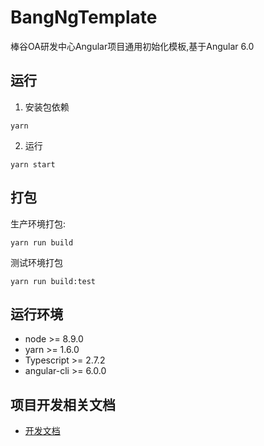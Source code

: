# BangNgTemplate

棒谷OA研发中心Angular项目通用初始化模板,基于Angular 6.0

## 运行

1. 安装包依赖
```
yarn
```
2. 运行
```
yarn start
```

## 打包
生产环境打包:
```
yarn run build
```
测试环境打包
```
yarn run build:test
```

## 运行环境
- node >= 8.9.0
- yarn >= 1.6.0
- Typescript >= 2.7.2
- angular-cli >= 6.0.0

## 项目开发相关文档
- [开发文档](./docs/index.md)
